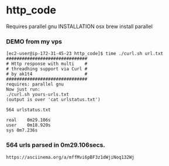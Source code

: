 # http_code
Requires parallel gnu
INSTALLATION osx
brew install parallel

###  DEMO from my vps
```
[ec2-user@ip-172-31-45-23 http_code]$ time ./curl.sh url.txt
###############################
# Http response with multi    #
# threadhing support via Curl #
# by ak1t4                    #
###############################
requires: parallel gnu
Now just run:
./curl.sh yours-urls.txt
(output is over 'cat urlstatus.txt')

564 urlstatus.txt

real	0m29.106s
user	0m18.920s
sys	0m7.236s
```
### 564 urls parsed in 0m29.106secs.

    https://asciinema.org/a/mffMvi6pBF3z1dWjiNoq132Wj
